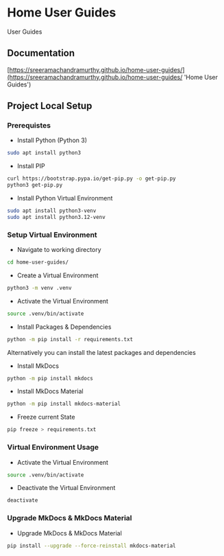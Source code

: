 # Home User Guides

User Guides

## Documentation

[https://sreeramachandramurthy.github.io/home-user-guides/](https://sreeramachandramurthy.github.io/home-user-guides/ 'Home User Guides')

## Project Local Setup

### Prerequistes

* Install Python (Python 3)

```bash
sudo apt install python3
```

* Install PIP

```bash
curl https://bootstrap.pypa.io/get-pip.py -o get-pip.py
python3 get-pip.py
```

* Install Python Virtual Environment

```bash
sudo apt install python3-venv
sudo apt install python3.12-venv
```

### Setup Virtual Environment

* Navigate to working directory

```bash
cd home-user-guides/
```

* Create a Virtual Environment

```bash
python3 -m venv .venv
```

* Activate the Virtual Environment

```bash
source .venv/bin/activate
```

* Install Packages & Dependencies

```bash
python -m pip install -r requirements.txt
```

Alternatively you can install the latest packages and dependencies

* Install MkDocs

```bash
python -m pip install mkdocs
```

* Install MkDocs Material

```bash
python -m pip install mkdocs-material
```

* Freeze current State

```bash
pip freeze > requirements.txt
```

### Virtual Environment Usage

* Activate the Virtual Environment

```bash
source .venv/bin/activate
```

* Deactivate the Virtual Environment

```bash
deactivate
```

### Upgrade MkDocs & MkDocs Material

* Upgrade MkDocs & MkDocs Material

```bash
pip install --upgrade --force-reinstall mkdocs-material
```
